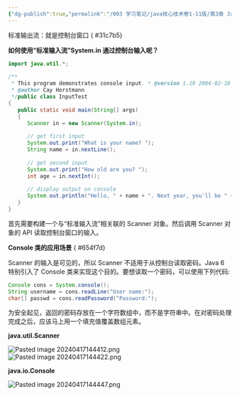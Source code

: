 ```yaml
---
{"dg-publish":true,"permalink":"/003 学习笔记/java核心技术卷1-11版/第3章 Java的基本程序设计结构/3.7 输入与输出/3.7.1 读取输入/","dgPassFrontmatter":true,"created":"2024-04-17T14:12:11.231+08:00","updated":"2024-06-01T10:44:01.760+08:00"}
---
```


标准输出流：就是控制台窗口
{ #31c7b5}


**如何使用“标准输入流”System.in 通过控制台输入呢？**

```java
import java.util.*;  
  
/**  
 * This program demonstrates console input. * @version 1.10 2004-02-10  
 * @author Cay Horstmann  
 */public class InputTest  
{  
   public static void main(String[] args)  
   {  
      Scanner in = new Scanner(System.in);  
  
      // get first input  
      System.out.print("What is your name? ");  
      String name = in.nextLine();  
  
      // get second input  
      System.out.print("How old are you? ");  
      int age = in.nextInt();  
  
      // display output on console  
      System.out.println("Hello, " + name + ". Next year, you'll be " + (age + 1));  
   }  
}
```

首先需要构建一个与“标准输入流”相关联的 Scanner 对象。然后调用 Scanner 对象的 API 读取控制台窗口的输入。

**Console 类的应用场景**
{ #654f7d}


Scanner 的输入是可见的，所以 Scanner 不适用于从控制台读取密码。Java 6 特别引入了 Console 类来实现这个目的。要想读取一个密码，可以使用下列代码:

```java
Console cons = System.console();  
String username = cons.readLine("User name:");  
char[] passwd = cons.readPassword("Password:");
```

为安全起见，返回的密码存放在一个字符数组中，而不是字符串中。在对密码处理完成之后，应该马上用一个填充值覆盖数组元素。

**java.util.Scanner**

![Pasted image 20240417144412.png](/img/user/$/$Sys999%20Attachment/Pasted%20image%2020240417144412.png)
![Pasted image 20240417144422.png](/img/user/$/$Sys999%20Attachment/Pasted%20image%2020240417144422.png)

**java.io.Console**

![Pasted image 20240417144447.png](/img/user/$/$Sys999%20Attachment/Pasted%20image%2020240417144447.png)